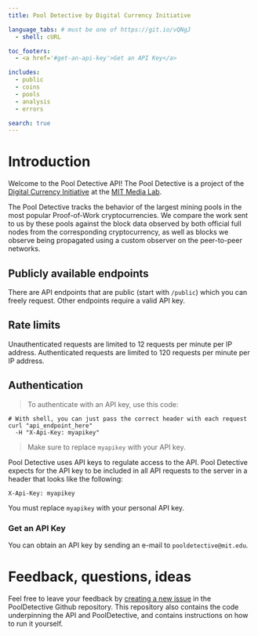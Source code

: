 ```yaml
---
title: Pool Detective by Digital Currency Initiative

language_tabs: # must be one of https://git.io/vQNgJ
  - shell: cURL

toc_footers:
  - <a href='#get-an-api-key'>Get an API Key</a>

includes:
  - public
  - coins
  - pools
  - analysis
  - errors

search: true
---
```


# Introduction

Welcome to the Pool Detective API! The Pool Detective is a project of the [Digital Currency Initiative](https://dci.mit.edu) at the [MIT Media Lab](https://media.mit.edu).

The Pool Detective tracks the behavior of the largest mining pools in the most popular Proof-of-Work cryptocurrencies. We compare the work sent to us by these pools against the block data observed by both official full nodes from the corresponding cryptocurrency, as well as blocks we observe being propagated using a custom observer on the peer-to-peer networks. 

## Publicly available endpoints

There are API endpoints that are public (start with `/public`) which you can freely request. Other endpoints require a valid API key.

## Rate limits

Unauthenticated requests are limited to 12 requests per minute per IP address.
Authenticated requests are limited to 120 requests per minute per IP address.

## Authentication

> To authenticate with an API key, use this code:

```shell
# With shell, you can just pass the correct header with each request
curl "api_endpoint_here"
  -H "X-Api-Key: myapikey"
```

> Make sure to replace `myapikey` with your API key.

Pool Detective uses API keys to regulate access to the API. Pool Detective expects for the API key to be included in all API requests to the server in a header that looks like the following:

`X-Api-Key: myapikey`

<aside class="notice">
You must replace <code>myapikey</code> with your personal API key.
</aside>

### Get an API Key

You can obtain an API key by sending an e-mail to `pooldetective@mit.edu`.

# Feedback, questions, ideas

Feel free to leave your feedback by [creating a new issue](https://github.com/mit-dci/pooldetective/issues/new) in the PoolDetective Github repository. This repository also contains the code underpinning the API and PoolDetective, and contains instructions on how to run it yourself.